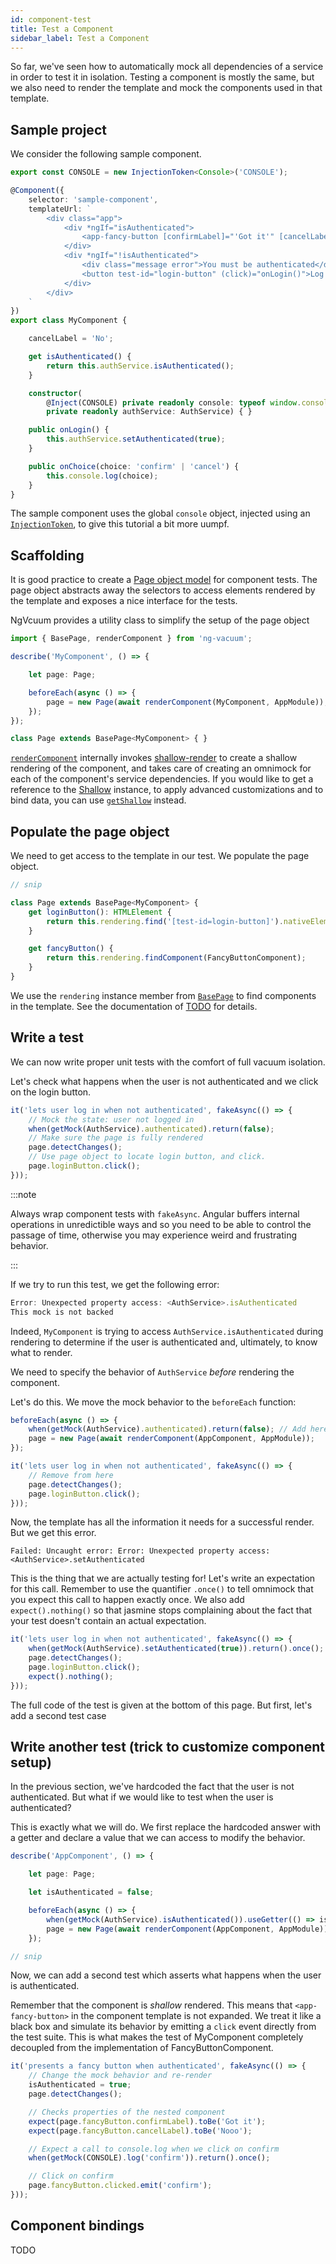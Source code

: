 ```yaml
---
id: component-test
title: Test a Component
sidebar_label: Test a Component
---
```


So far, we've seen how to automatically mock all dependencies of a service in order to test it in isolation. Testing a component is mostly the same, but we also need to render the template and mock the components used in that template.

## Sample project

We consider the following sample component.

```ts
export const CONSOLE = new InjectionToken<Console>('CONSOLE');

@Component({
    selector: 'sample-component',
    templateUrl: `
        <div class="app">
            <div *ngIf="isAuthenticated">
                <app-fancy-button [confirmLabel]="'Got it'" [cancelLabel]="cancelLabel" (clicked)="onChoice($event)"></app-fancy-button>
            </div>
            <div *ngIf="!isAuthenticated">
                <div class="message error">You must be authenticated</div>
                <button test-id="login-button" (click)="onLogin()">Log in</button>
            </div>
        </div>
    `
})
export class MyComponent {

    cancelLabel = 'No';

    get isAuthenticated() {
        return this.authService.isAuthenticated();
    }

    constructor(
        @Inject(CONSOLE) private readonly console: typeof window.console,
        private readonly authService: AuthService) { }

    public onLogin() {
        this.authService.setAuthenticated(true);
    }

    public onChoice(choice: 'confirm' | 'cancel') {
        this.console.log(choice);
    }
}
```

The sample component uses the global `console` object, injected using an [`InjectionToken`](#TODO), to give this tutorial a bit more uumpf.


## Scaffolding

It is good practice to create a [Page object model](#TODO) for component tests. The page object abstracts away the selectors to access elements rendered by the template and exposes a nice interface for the tests.

NgVcuum provides a utility class to simplify the setup of the page object

```ts
import { BasePage, renderComponent } from 'ng-vacuum';

describe('MyComponent', () => {

    let page: Page;

    beforeEach(async () => {
        page = new Page(await renderComponent(MyComponent, AppModule));
    });
});

class Page extends BasePage<MyComponent> { }
```

[`renderComponent`](./api-reference#rendercomponenttcomponent-typet-module-typeany--modulewithproviders-promiserenderingt-never) internally invokes [shallow-render](#TODO) to create a shallow rendering of the component, and takes care of creating an omnimock for each of the component's service dependencies.
If you would like to get a reference to the [Shallow](#TODO) instance, to apply advanced customizations and to bind data, you can use [`getShallow`](./api-reference#getshallowtcomponent-typet-module-typeany--modulewithproviders-shallowt) instead.


## Populate the page object

We need to get access to the template in our test. We populate the page object.

```ts
// snip

class Page extends BasePage<MyComponent> {
    get loginButton(): HTMLElement {
        return this.rendering.find('[test-id=login-button]').nativeElement;
    }

    get fancyButton() {
        return this.rendering.findComponent(FancyButtonComponent);
    }
}
```

We use the `rendering` instance member from [`BasePage`](#TODO) to find components in the template. See the documentation of [TODO](#TODO) for details.

## Write a test

We can now write proper unit tests with the comfort of full vacuum isolation.

Let's check what happens when the user is not authenticated and we click on the login button.

```ts
it('lets user log in when not authenticated', fakeAsync(() => {
    // Mock the state: user not logged in
    when(getMock(AuthService).authenticated).return(false);
    // Make sure the page is fully rendered
    page.detectChanges();
    // Use page object to locate login button, and click.
    page.loginButton.click();
}));
```

:::note

Always wrap component tests with `fakeAsync`.
Angular buffers internal operations in unredictible ways and so you need to be able to control the passage of time, otherwise you may experience weird and frustrating behavior.

:::

If we try to run this test, we get the following error:

```ts
Error: Unexpected property access: <AuthService>.isAuthenticated
This mock is not backed
```

Indeed, `MyComponent` is trying to access `AuthService.isAuthenticated` during rendering to determine if the user is authenticated and, ultimately, to know what to render.

We need to specify the behavior of `AuthService` _before_ rendering the component.

Let's do this. We move the mock behavior to the `beforeEach` function:

```ts
beforeEach(async () => {
    when(getMock(AuthService).authenticated).return(false); // Add here
    page = new Page(await renderComponent(AppComponent, AppModule));
});

it('lets user log in when not authenticated', fakeAsync(() => {
    // Remove from here
    page.detectChanges();
    page.loginButton.click();
}));
```

Now, the template has all the information it needs for a successful render. But we get this error.

```
Failed: Uncaught error: Error: Unexpected property access: <AuthService>.setAuthenticated
```

This is the thing that we are actually testing for! Let's write an expectation for this call. Remember to use the quantifier `.once()` to tell omnimock that you expect this call to happen exactly once.
We also add `expect().nothing()` so that jasmine stops complaining about the fact that your test doesn't contain an actual expectation.

```ts
it('lets user log in when not authenticated', fakeAsync(() => {
    when(getMock(AuthService).setAuthenticated(true)).return().once();
    page.detectChanges();
    page.loginButton.click();
    expect().nothing();
}));
```

The full code of the test is given at the bottom of this page. But first, let's add a second test case

## Write another test (trick to customize component setup)

In the previous section, we've hardcoded the fact that the user is not authenticated. But what if we would like to test when the user is authenticated?

This is exactly what we will do. We first replace the hardcoded answer with a getter and declare a value that we can access to modify the behavior.

```ts
describe('AppComponent', () => {

    let page: Page;

    let isAuthenticated = false;

    beforeEach(async () => {
        when(getMock(AuthService).isAuthenticated()).useGetter(() => isAuthenticated);
        page = new Page(await renderComponent(AppComponent, AppModule));
    });

// snip
```

Now, we can add a second test which asserts what happens when the user is authenticated.

Remember that the component is _shallow_ rendered. This means that `<app-fancy-button>` in the component template is not expanded.
We treat it like a black box and simulate its behavior by emitting a `click` event directly from the test suite. This is what makes the test of MyComponent completely decoupled from the implementation of FancyButtonComponent.

```ts
it('presents a fancy button when authenticated', fakeAsync(() => {
    // Change the mock behavior and re-render
    isAuthenticated = true;
    page.detectChanges();

    // Checks properties of the nested component
    expect(page.fancyButton.confirmLabel).toBe('Got it');
    expect(page.fancyButton.cancelLabel).toBe('Nooo');

    // Expect a call to console.log when we click on confirm
    when(getMock(CONSOLE).log('confirm')).return().once();

    // Click on confirm
    page.fancyButton.clicked.emit('confirm');
}));
```

## Component bindings

TODO
